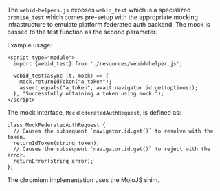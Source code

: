 The `webid-helpers.js` exposes `webid_test` which is a specialized
`promise_test` which comes pre-setup with the appropriate mocking infrastructure
to emulate platform federated auth backend. The mock is passed to the test
function as the second parameter.

Example usage:
```
<script type="module">
  import {webid_test} from './resources/webid-helper.js';

  webid_test(async (t, mock) => {
    mock.returnIdToken("a_token");
    assert_equals("a_token", await navigator.id.get(options));
  }, "Successfully obtaining a token using mock.");
</script>
```

The mock interface, `MockFederatedAuthRequest`, is defined as:

```
class MockFederatedAuthRequest {
  // Causes the subsequent `navigator.id.get()` to resolve with the token.
  returnIdToken(string token);
  // Causes the subsequent `navigator.id.get()` to reject with the error.
  returnError(string error);
};
```

The chromium implementation uses the MojoJS shim.
